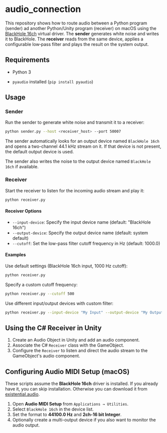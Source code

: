 # audio_connection

This repository shows how to route audio between a Python program (sender) ad another Python/Unity program (receiver) on macOS using the
[BlackHole 16ch](https://existential.audio/blackhole/) virtual driver.
The **sender** generates white noise and writes it to BlackHole. The **receiver**
reads from the same device, applies a configurable low‑pass filter and plays the result on
the system output.

## Requirements

- Python 3

- `pyaudio` installed (`pip install pyaudio`)

## Usage

### Sender

Run the sender to generate white noise and transmit it to a receiver:

```bash
python sender.py --host <receiver_host> --port 50007
```

The sender automatically looks for an output device named `BlackHole 16ch` and
opens a two-channel 44.1 kHz stream on it. If that device is not present, the
default output device is used.

The sender also writes the noise to the output device named `BlackHole 16ch` if available.

### Receiver

Start the receiver to listen for the incoming audio stream and play it:

```bash
python receiver.py
```

#### Receiver Options

- `--input-device`: Specify the input device name (default: "BlackHole 16ch")
- `--output-device`: Specify the output device name (default: system default)
- `--cutoff`: Set the low-pass filter cutoff frequency in Hz (default: 1000.0)

#### Examples

Use default settings (BlackHole 16ch input, 1000 Hz cutoff):
```bash
python receiver.py
```

Specify a custom cutoff frequency:
```bash
python receiver.py --cutoff 500
```

Use different input/output devices with custom filter:
```bash
python receiver.py --input-device "My Input" --output-device "My Output" --cutoff 2000
```

## Using the C# Receiver in Unity

1. Create an Audio Object in Unity and add an audio component.
2. Associate the C# `Receiver` class with the GameObject.
3. Configure the `Receiver` to listen and direct the audio stream to the GameObject's audio component.

## Configuring Audio MIDI Setup (macOS)

These scripts assume the **BlackHole 16ch** driver is installed. If you already
have it, you can skip installation. Otherwise you can download it from
[existential.audio](https://existential.audio/blackhole/).

1. Open **Audio MIDI Setup** from `Applications → Utilities`.
2. Select `BlackHole 16ch` in the device list.
3. Set the format to **44100.0 Hz** and **2ch-16 bit Integer**.
4. Optionally create a multi-output device if you also want to monitor the audio output.
